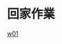 # 回家作業
[w01](https://github.com/Xianouo/xian/tree/master/w01 "w01")

<!--stackedit_data:
eyJoaXN0b3J5IjpbNjUwNDE2MzIyLDMxNzQwMzA4NV19
-->